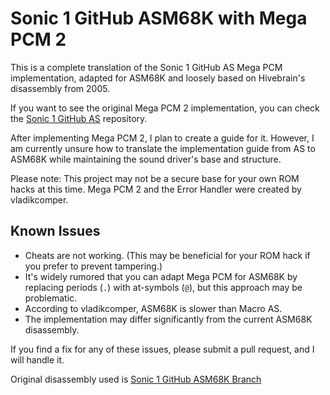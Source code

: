 # Sonic 1 GitHub ASM68K with Mega PCM 2
This is a complete translation of the Sonic 1 GitHub AS Mega PCM implementation, adapted for ASM68K and loosely based on Hivebrain's disassembly from 2005.

If you want to see the original Mega PCM 2 implementation, you can check the [Sonic 1 GitHub AS](https://github.com/vladikcomper/s1disasm-megapcm2) repository.

After implementing Mega PCM 2, I plan to create a guide for it. However, I am currently unsure how to translate the implementation guide from AS to ASM68K while maintaining the sound driver's base and structure.

Please note: This project may not be a secure base for your own ROM hacks at this time.
Mega PCM 2 and the Error Handler were created by vladikcomper.

## Known Issues
*	Cheats are not working. (This may be beneficial for your ROM hack if you prefer to prevent tampering.)
*	It's widely rumored that you can adapt Mega PCM for ASM68K by replacing periods (`.`) with at-symbols (`@`), but this approach may be problematic.
*	According to vladikcomper, ASM68K is slower than Macro AS.
*	The implementation may differ significantly from the current ASM68K disassembly.

If you find a fix for any of these issues, please submit a pull request, and I will handle it.

Original disassembly used is [Sonic 1 GitHub ASM68K Branch](https://github.com/sonicretro/s1disasm/tree/asm68k)

